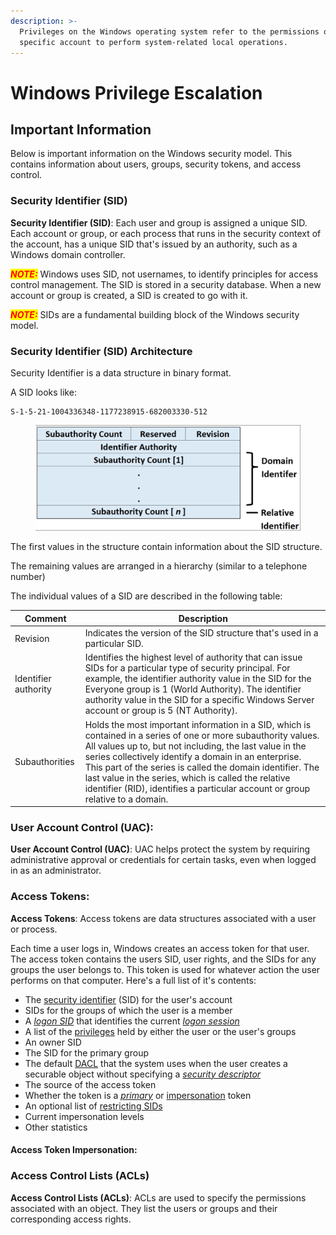 ```yaml
---
description: >-
  Privileges on the Windows operating system refer to the permissions of a
  specific account to perform system-related local operations.
---
```


# Windows Privilege Escalation

## Important Information

Below is important information on the Windows security model. This contains information about users, groups, security tokens, and access control.&#x20;

### Security Identifier (SID)

**Security Identifier (SID)**: Each user and group is assigned a unique SID. Each account or group, or each process that runs in the security context of the account, has a unique SID that's issued by an authority, such as a Windows domain controller.

_<mark style="color:red;">**NOTE:**</mark>_ Windows uses SID, not usernames, to identify principles for access control management. The SID is stored in a security database. When a new account or group is created, a SID is created to go with it.&#x20;

_<mark style="color:red;">**NOTE:**</mark>_ SIDs are a fundamental building block of the Windows security model.



### Security Identifier (SID) Architecture

Security Identifier is a data structure in binary format.

A SID looks like:

```
S-1-5-21-1004336348-1177238915-682003330-512
```

<figure><img src="../../.gitbook/assets/Screenshot 2023-10-02 183310.png" alt=""><figcaption></figcaption></figure>

The first values in the structure contain information about the SID structure.

The remaining values are arranged in a hierarchy (similar to a telephone number)

The individual values of a SID are described in the following table:

| Comment              | Description                                                                                                                                                                                                                                                                                                                                                                                                                               |
| -------------------- | ----------------------------------------------------------------------------------------------------------------------------------------------------------------------------------------------------------------------------------------------------------------------------------------------------------------------------------------------------------------------------------------------------------------------------------------- |
| Revision             | Indicates the version of the SID structure that's used in a particular SID.                                                                                                                                                                                                                                                                                                                                                               |
| Identifier authority | Identifies the highest level of authority that can issue SIDs for a particular type of security principal. For example, the identifier authority value in the SID for the Everyone group is 1 (World Authority). The identifier authority value in the SID for a specific Windows Server account or group is 5 (NT Authority).                                                                                                            |
| Subauthorities       | Holds the most important information in a SID, which is contained in a series of one or more subauthority values. All values up to, but not including, the last value in the series collectively identify a domain in an enterprise. This part of the series is called the domain identifier. The last value in the series, which is called the relative identifier (RID), identifies a particular account or group relative to a domain. |

###

### User Account Control (UAC):

**User Account Control (UAC)**: UAC helps protect the system by requiring administrative approval or credentials for certain tasks, even when logged in as an administrator.



### Access Tokens:

**Access Tokens**: Access tokens are data structures associated with a user or process.

Each time a user logs in, Windows creates an access token for that user. The access token contains the users SID, user rights, and the SIDs for any groups the user belongs to. This token is used for whatever action the user performs on that computer. Here's a full list of it's contents:

* The [security identifier](https://learn.microsoft.com/en-us/windows/win32/secauthz/security-identifiers) (SID) for the user's account
* SIDs for the groups of which the user is a member
* A [_logon SID_](https://learn.microsoft.com/en-us/windows/desktop/SecGloss/l-gly) that identifies the current [_logon session_](https://learn.microsoft.com/en-us/windows/desktop/SecGloss/l-gly)
* A list of the [privileges](https://learn.microsoft.com/en-us/windows/win32/secauthz/privileges) held by either the user or the user's groups
* An owner SID
* The SID for the primary group
* The default [DACL](https://learn.microsoft.com/en-us/windows/win32/secauthz/access-control-lists) that the system uses when the user creates a securable object without specifying a [_security descriptor_](https://learn.microsoft.com/en-us/windows/desktop/SecGloss/s-gly)
* The source of the access token
* Whether the token is a [_primary_](https://learn.microsoft.com/en-us/windows/desktop/SecGloss/p-gly) or [impersonation](https://learn.microsoft.com/en-us/windows/win32/secauthz/client-impersonation) token
* An optional list of [restricting SIDs](https://learn.microsoft.com/en-us/windows/win32/secauthz/restricted-tokens)
* Current impersonation levels
* Other statistics

#### Access Token Impersonation:



### Access Control Lists (ACLs)

**Access Control Lists (ACLs)**: ACLs are used to specify the permissions associated with an object. They list the users or groups and their corresponding access rights.
